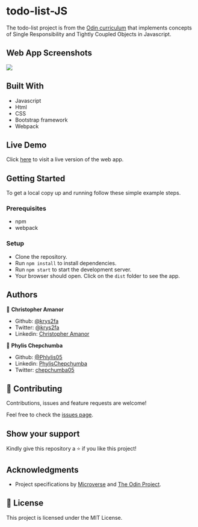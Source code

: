 # todo-list-JS
The todo-list project is from the [Odin curriculum](https://www.theodinproject.com/courses/javascript/lessons/todo-list) that implements concepts of Single Responsibility and Tightly Coupled Objects in Javascript.

## Web App Screenshots
![](./images/app_screenshot.png)


## Built With

- Javascript
- Html
- CSS
- Bootstrap framework
- Webpack

## Live Demo

Click [here]() to visit a live version of the web app.

## Getting Started

To get a local copy up and running follow these simple example steps.

### Prerequisites

- npm
- webpack

### Setup
- Clone the repository.
- Run `npm install` to install dependencies.
- Run `npm start` to start the development server.
- Your browser should open. Click on the `dist` folder to see the app.

## Authors

👤 **Christopher Amanor**

- Github: [@krys2fa](https://github.com/krys2fa)
- Twitter: [@krys2fa](https://twitter.com/krys2fa)
- Linkedin: [Christopher Amanor](https://www.linkedin.com/in/christopher-amanor/)

👤 **Phylis Chepchumba**

- Github: [@Phlylis05](https://github.com/phylis05)
- Linkedin: [PhylisChepchumba](https://linkedin.com/PhylisChepchumba)
- Twitter: [chepchumba05](https://twitter.com/chepchumba05)

## 🤝 Contributing

Contributions, issues and feature requests are welcome!

Feel free to check the [issues page](https://github.com/Phylis05/todo-list-JS/issues).

## Show your support

Kindly give this repository a ⭐️ if you like this project!

## Acknowledgments

- Project specifications by [Microverse](https://www.microverse.org) and [The Odin Project](https://www.theodinproject.com/courses/javascript/lessons/todo-list).

## 📝 License

This project is licensed under the MIT License.
